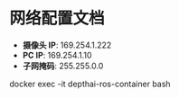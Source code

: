 # 网络配置文档


- **摄像头 IP**: 169.254.1.222
- **PC IP**: 169.254.1.10
- **子网掩码**: 255.255.0.0

docker exec -it depthai-ros-container bash

